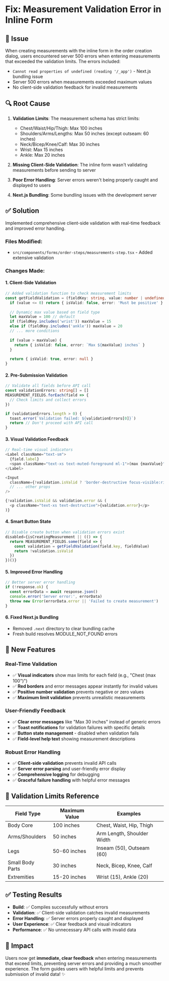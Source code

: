 # Fix: Measurement Validation Error in Inline Form

## 🐛 Issue
When creating measurements with the inline form in the order creation dialog, users encountered server 500 errors when entering measurements that exceeded the validation limits. The errors included:
- `Cannot read properties of undefined (reading '/_app')` - Next.js bundling issue
- Server 500 errors when measurements exceeded maximum values
- No client-side validation feedback for invalid measurements

## 🔍 Root Cause
1. **Validation Limits**: The measurement schema has strict limits:
   - Chest/Waist/Hip/Thigh: Max 100 inches
   - Shoulders/Arms/Lengths: Max 50 inches (except outseam: 60 inches)
   - Neck/Bicep/Knee/Calf: Max 30 inches
   - Wrist: Max 15 inches
   - Ankle: Max 20 inches

2. **Missing Client-Side Validation**: The inline form wasn't validating measurements before sending to server
3. **Poor Error Handling**: Server errors weren't being properly caught and displayed to users
4. **Next.js Bundling**: Some bundling issues with the development server

## ✅ Solution
Implemented comprehensive client-side validation with real-time feedback and improved error handling.

### **Files Modified:**
- `src/components/forms/order-steps/measurements-step.tsx` - Added extensive validation

### **Changes Made:**

#### 1. **Client-Side Validation**
```typescript
// Added validation function to check measurement limits
const getFieldValidation = (fieldKey: string, value: number | undefined) => {
  if (value <= 0) return { isValid: false, error: 'Must be positive' }
  
  // Dynamic max value based on field type
  let maxValue = 100 // default
  if (fieldKey.includes('wrist')) maxValue = 15
  else if (fieldKey.includes('ankle')) maxValue = 20
  // ... more conditions
  
  if (value > maxValue) {
    return { isValid: false, error: `Max ${maxValue} inches` }
  }
  
  return { isValid: true, error: null }
}
```

#### 2. **Pre-Submission Validation**
```typescript
// Validate all fields before API call
const validationErrors: string[] = []
MEASUREMENT_FIELDS.forEach(field => {
  // Check limits and collect errors
})

if (validationErrors.length > 0) {
  toast.error(`Validation failed: ${validationErrors[0]}`)
  return // Don't proceed with API call
}
```

#### 3. **Visual Validation Feedback**
```typescript
// Real-time visual indicators
<Label className="text-sm">
  {field.label}
  <span className="text-xs text-muted-foreground ml-1">(max {maxValue}")</span>
</Label>

<Input
  className={!validation.isValid ? 'border-destructive focus-visible:ring-destructive' : ''}
  // ... other props
/>

{!validation.isValid && validation.error && (
  <p className="text-xs text-destructive">{validation.error}</p>
)}
```

#### 4. **Smart Button State**
```typescript
// Disable create button when validation errors exist
disabled={isCreatingMeasurement || (() => {
  return MEASUREMENT_FIELDS.some(field => {
    const validation = getFieldValidation(field.key, fieldValue)
    return !validation.isValid
  })
})()} 
```

#### 5. **Improved Error Handling**
```typescript
// Better server error handling
if (!response.ok) {
  const errorData = await response.json()
  console.error('Server error:', errorData)
  throw new Error(errorData.error || 'Failed to create measurement')
}
```

#### 6. **Fixed Next.js Bundling**
- Removed `.next` directory to clear bundling cache
- Fresh build resolves MODULE_NOT_FOUND errors

## 🎯 **New Features**

### **Real-Time Validation**
- ✅ **Visual indicators** show max limits for each field (e.g., "Chest (max 100")")
- ✅ **Red borders** and error messages appear instantly for invalid values
- ✅ **Positive number validation** prevents negative or zero values
- ✅ **Maximum limit validation** prevents unrealistic measurements

### **User-Friendly Feedback**
- ✅ **Clear error messages** like "Max 30 inches" instead of generic errors
- ✅ **Toast notifications** for validation failures with specific details
- ✅ **Button state management** - disabled when validation fails
- ✅ **Field-level help text** showing measurement descriptions

### **Robust Error Handling**
- ✅ **Client-side validation** prevents invalid API calls
- ✅ **Server error parsing** and user-friendly error display  
- ✅ **Comprehensive logging** for debugging
- ✅ **Graceful failure handling** with helpful error messages

## 🔧 **Validation Limits Reference**

| Field Type | Maximum Value | Examples |
|------------|---------------|-----------|
| Body Core | 100 inches | Chest, Waist, Hip, Thigh |
| Arms/Shoulders | 50 inches | Arm Length, Shoulder Width |
| Legs | 50-60 inches | Inseam (50), Outseam (60) |
| Small Body Parts | 30 inches | Neck, Bicep, Knee, Calf |
| Extremities | 15-20 inches | Wrist (15), Ankle (20) |

## ✅ **Testing Results**
- **Build**: ✅ Compiles successfully without errors
- **Validation**: ✅ Client-side validation catches invalid measurements
- **Error Handling**: ✅ Server errors properly caught and displayed
- **User Experience**: ✅ Clear feedback and visual indicators
- **Performance**: ✅ No unnecessary API calls with invalid data

## 🎉 **Impact**
Users now get **immediate, clear feedback** when entering measurements that exceed limits, preventing server errors and providing a much smoother experience. The form guides users with helpful limits and prevents submission of invalid data! ✨